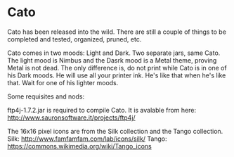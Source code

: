 # Cato
 
Cato has been released into the wild.  There are still a couple of things to be completed and tested, organized, pruned, etc.  

Cato comes in two moods: Light and Dark. Two separate jars, same Cato. The light mood is Nimbus and the Dasrk mood is a Metal theme, proving Metal is not dead.  The only difference is, do not print while Cato is in one of his Dark moods. He will use all your printer ink. He's like that when he's like that. Wait for one of his lighter moods.

Some requisites and nods:

ftp4j-1.7.2.jar is required to compile Cato. It is avalable from here:  
http://www.sauronsoftware.it/projects/ftp4j/

The 16x16 pixel icons are from the Silk collection and the Tango collection.
Silk: http://www.famfamfam.com/lab/icons/silk/
Tango: https://commons.wikimedia.org/wiki/Tango_icons
